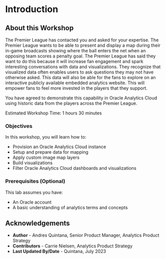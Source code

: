 # Introduction

## About this Workshop

The Premier League has contacted you and asked for your expertise. The Premier League wants to be able to present and display a map during their in-game broadcasts showing where the ball enters the net when an opposing team scores a penalty goal. The Premier League has said they want to do this because it will increase fan engagement and spark interesting conversations with data and visualizations. They recognize that visualized data often enables users to ask questions they may not have otherwise asked. This data will also be able for the fans to explore on an interactive publicly available embedded analytics website. This will empower fans to feel more invested in the players that they support.

You have agreed to demonstrate this capability in Oracle Analytics Cloud using historic data from the players across the Premier League.

Estimated Workshop Time: 1 hours 30 minutes 

### Objectives

In this workshop, you will learn how to:
* Provision an Oracle Analytics Cloud instance 
* Setup and prepare data for mapping
* Apply custom image map layers
* Build visualizations
* Filter Oracle Analytics Cloud dashboards and visualizations

### Prerequisites (Optional)

This lab assumes you have:
* An Oracle account
* A basic understanding of analytics terms and concepts


## Acknowledgements
* **Author** - Andres Quintana, Senior Product Manager, Analytics Product Strategy
* **Contributors** -  Carrie Nielsen, Analytics Product Strategy
* **Last Updated By/Date** - Quintana, July 2023
